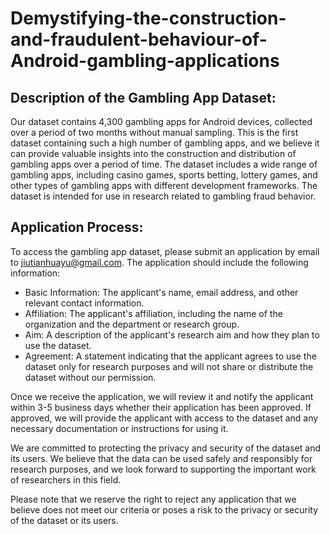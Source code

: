 # Demystifying-the-construction-and-fraudulent-behaviour-of-Android-gambling-applications



## Description of the Gambling App Dataset:

Our dataset contains 4,300 gambling apps for Android devices, collected over a period of two months without manual sampling. This is the first dataset containing such a high number of gambling apps, and we believe it can provide valuable insights into the construction and distribution of gambling apps over a period of time. The dataset includes a wide range of gambling apps, including casino games, sports betting, lottery games, and other types of gambling apps with different development frameworks. The dataset is intended for use in research related to gambling fraud behavior.

## Application Process:

To access the gambling app dataset, please submit an application by email to jiutianhuayu@gmail.com. The application should include the following information:

- Basic Information: The applicant's name, email address, and other relevant contact information.
- Affiliation: The applicant's affiliation, including the name of the organization and the department or research group.
- Aim: A description of the applicant's research aim and how they plan to use the dataset.
- Agreement: A statement indicating that the applicant agrees to use the dataset only for research purposes and will not share or distribute the dataset without our permission.

Once we receive the application, we will review it and notify the applicant within 3-5 business days whether their application has been approved. If approved, we will provide the applicant with access to the dataset and any necessary documentation or instructions for using it.

We are committed to protecting the privacy and security of the dataset and its users. We believe that the data can be used safely and responsibly for research purposes, and we look forward to supporting the important work of researchers in this field.

Please note that we reserve the right to reject any application that we believe does not meet our criteria or poses a risk to the privacy or security of the dataset or its users.
